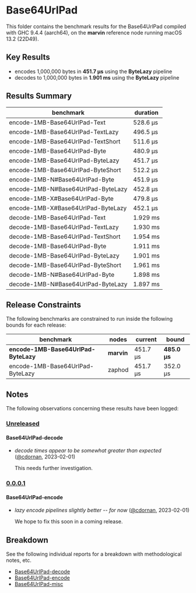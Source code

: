 # Base64UrlPad

This folder contains the benchmark results for the Base64UrlPad compiled with GHC 9.4.4 (aarch64), on the 
**marvin** reference node running macOS 13.2 (22D49).

## Key Results

* encodes 1,000,000 bytes in **451.7 μs** using the **ByteLazy** pipeline
* decodes to 1,000,000 bytes in **1.901 ms** using the **ByteLazy** pipeline

## Results Summary

| benchmark                          | duration |
| ---------------------------------- | -------- |
| encode-1MB-Base64UrlPad-Text       | 528.6 μs |
| encode-1MB-Base64UrlPad-TextLazy   | 496.5 μs |
| encode-1MB-Base64UrlPad-TextShort  | 511.6 μs |
| encode-1MB-Base64UrlPad-Byte       | 480.9 μs |
| encode-1MB-Base64UrlPad-ByteLazy   | 451.7 μs |
| encode-1MB-Base64UrlPad-ByteShort  | 512.2 μs |
| encode-1MB-N#Base64UrlPad-Byte     | 451.9 μs |
| encode-1MB-N#Base64UrlPad-ByteLazy | 452.8 μs |
| encode-1MB-X#Base64UrlPad-Byte     | 479.8 μs |
| encode-1MB-X#Base64UrlPad-ByteLazy | 452.1 μs |
| decode-1MB-Base64UrlPad-Text       | 1.929 ms |
| decode-1MB-Base64UrlPad-TextLazy   | 1.930 ms |
| decode-1MB-Base64UrlPad-TextShort  | 1.954 ms |
| decode-1MB-Base64UrlPad-Byte       | 1.911 ms |
| decode-1MB-Base64UrlPad-ByteLazy   | 1.901 ms |
| decode-1MB-Base64UrlPad-ByteShort  | 1.961 ms |
| decode-1MB-N#Base64UrlPad-Byte     | 1.898 ms |
| decode-1MB-N#Base64UrlPad-ByteLazy | 1.897 ms |

## Release Constraints

The following benchmarks are constrained to run inside the following bounds for each release:

| benchmark                            | nodes      | current  | bound        |
| ------------------------------------ | ---------- | -------- | ------------ |
| **encode-1MB-Base64UrlPad-ByteLazy** | **marvin** | 451.7 μs | **485.0 μs** |
| encode-1MB-Base64UrlPad-ByteLazy     | zaphod     | 451.7 μs | 352.0 μs     |

## Notes

The following observations concerning these results have been logged:

### [Unreleased]

#### Base64UrlPad-decode

* _decode times appear to be somewhat greater than expected_ ([@cdornan], 2023-02-01)

    This needs further investigation.

### [0.0.0.1]

#### Base64UrlPad-encode

* _lazy encode pipelines slightly better -- for now_ ([@cdornan], 2023-02-01)

    We hope to fix this soon in a coming release.

[Unreleased]: <https://github.com/cdornan/polymede-benchmarks>
[0.0.0.1]: <https://github.com/cdornan/polymede-benchmarks>
[@cdornan]: <https://github.com/cdornan>

## Breakdown

See the following individual reports for a breakdown with methodological notes, etc.

* [Base64UrlPad-decode]
* [Base64UrlPad-encode]
* [Base64UrlPad-misc]

[Base64UrlPad-misc]: <./Base64UrlPad-misc/index.html>
[Base64UrlPad-encode]: <./Base64UrlPad-encode/index.html>
[Base64UrlPad-decode]: <./Base64UrlPad-decode/index.html>


